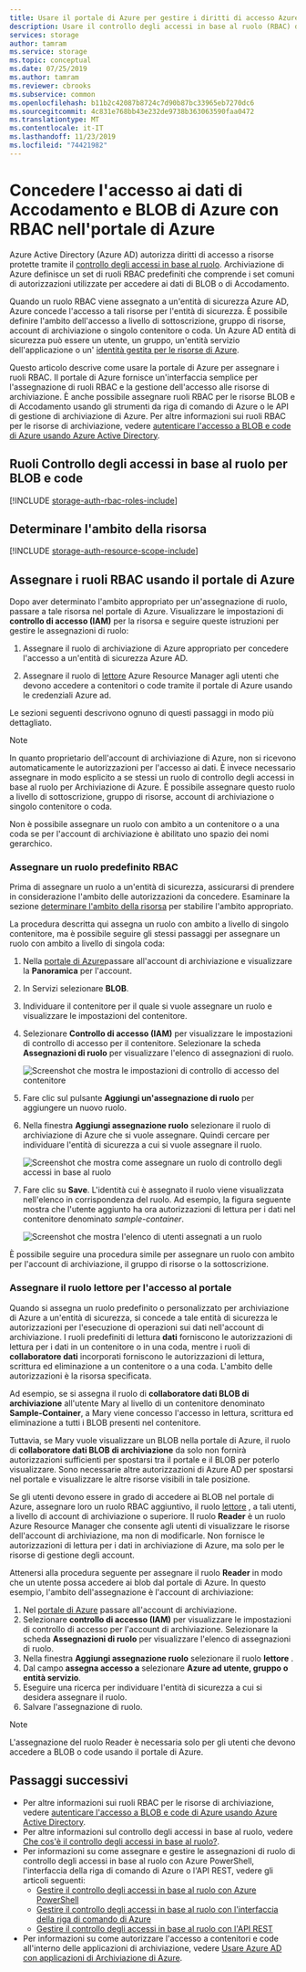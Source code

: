 ```yaml
---
title: Usare il portale di Azure per gestire i diritti di accesso Azure AD ai dati BLOB e di Accodamento con RBAC-archiviazione di Azure | Microsoft Docs
description: Usare il controllo degli accessi in base al ruolo (RBAC) dal portale di Azure per assegnare l'accesso a contenitori e code alle entità di sicurezza. Archiviazione di Azure supporta ruoli RBAC predefiniti e personalizzati per l'autenticazione tramite Azure AD.
services: storage
author: tamram
ms.service: storage
ms.topic: conceptual
ms.date: 07/25/2019
ms.author: tamram
ms.reviewer: cbrooks
ms.subservice: common
ms.openlocfilehash: b11b2c42087b8724c7d90b87bc33965eb7270dc6
ms.sourcegitcommit: 4c831e768bb43e232de9738b363063590faa0472
ms.translationtype: MT
ms.contentlocale: it-IT
ms.lasthandoff: 11/23/2019
ms.locfileid: "74421982"
---
```

# <a name="grant-access-to-azure-blob-and-queue-data-with-rbac-in-the-azure-portal"></a>Concedere l'accesso ai dati di Accodamento e BLOB di Azure con RBAC nell'portale di Azure

Azure Active Directory (Azure AD) autorizza diritti di accesso a risorse protette tramite il [controllo degli accessi in base al ruolo](../../role-based-access-control/overview.md). Archiviazione di Azure definisce un set di ruoli RBAC predefiniti che comprende i set comuni di autorizzazioni utilizzate per accedere ai dati di BLOB o di Accodamento. 

Quando un ruolo RBAC viene assegnato a un'entità di sicurezza Azure AD, Azure concede l'accesso a tali risorse per l'entità di sicurezza. È possibile definire l'ambito dell'accesso a livello di sottoscrizione, gruppo di risorse, account di archiviazione o singolo contenitore o coda. Un Azure AD entità di sicurezza può essere un utente, un gruppo, un'entità servizio dell'applicazione o un' [identità gestita per le risorse di Azure](../../active-directory/managed-identities-azure-resources/overview.md).

Questo articolo descrive come usare la portale di Azure per assegnare i ruoli RBAC. Il portale di Azure fornisce un'interfaccia semplice per l'assegnazione di ruoli RBAC e la gestione dell'accesso alle risorse di archiviazione. È anche possibile assegnare ruoli RBAC per le risorse BLOB e di Accodamento usando gli strumenti da riga di comando di Azure o le API di gestione di archiviazione di Azure. Per altre informazioni sui ruoli RBAC per le risorse di archiviazione, vedere [autenticare l'accesso a BLOB e code di Azure usando Azure Active Directory](storage-auth-aad.md). 

## <a name="rbac-roles-for-blobs-and-queues"></a>Ruoli Controllo degli accessi in base al ruolo per BLOB e code

[!INCLUDE [storage-auth-rbac-roles-include](../../../includes/storage-auth-rbac-roles-include.md)]

## <a name="determine-resource-scope"></a>Determinare l'ambito della risorsa 

[!INCLUDE [storage-auth-resource-scope-include](../../../includes/storage-auth-resource-scope-include.md)]

## <a name="assign-rbac-roles-using-the-azure-portal"></a>Assegnare i ruoli RBAC usando il portale di Azure

Dopo aver determinato l'ambito appropriato per un'assegnazione di ruolo, passare a tale risorsa nel portale di Azure. Visualizzare le impostazioni di **controllo di accesso (IAM)** per la risorsa e seguire queste istruzioni per gestire le assegnazioni di ruolo:

1. Assegnare il ruolo di archiviazione di Azure appropriato per concedere l'accesso a un'entità di sicurezza Azure AD.

1. Assegnare il ruolo di [lettore](../../role-based-access-control/built-in-roles.md#reader) Azure Resource Manager agli utenti che devono accedere a contenitori o code tramite il portale di Azure usando le credenziali Azure ad. 

Le sezioni seguenti descrivono ognuno di questi passaggi in modo più dettagliato.

> [!NOTE]
> In quanto proprietario dell'account di archiviazione di Azure, non si ricevono automaticamente le autorizzazioni per l'accesso ai dati. È invece necessario assegnare in modo esplicito a se stessi un ruolo di controllo degli accessi in base al ruolo per Archiviazione di Azure. È possibile assegnare questo ruolo a livello di sottoscrizione, gruppo di risorse, account di archiviazione o singolo contenitore o coda.
> 
> Non è possibile assegnare un ruolo con ambito a un contenitore o a una coda se per l'account di archiviazione è abilitato uno spazio dei nomi gerarchico.

### <a name="assign-a-built-in-rbac-role"></a>Assegnare un ruolo predefinito RBAC

Prima di assegnare un ruolo a un'entità di sicurezza, assicurarsi di prendere in considerazione l'ambito delle autorizzazioni da concedere. Esaminare la sezione [determinare l'ambito della risorsa](#determine-resource-scope) per stabilire l'ambito appropriato.

La procedura descritta qui assegna un ruolo con ambito a livello di singolo contenitore, ma è possibile seguire gli stessi passaggi per assegnare un ruolo con ambito a livello di singola coda: 

1. Nella [portale di Azure](https://portal.azure.com)passare all'account di archiviazione e visualizzare la **Panoramica** per l'account.
1. In Servizi selezionare **BLOB**. 
1. Individuare il contenitore per il quale si vuole assegnare un ruolo e visualizzare le impostazioni del contenitore. 
1. Selezionare **Controllo di accesso (IAM)** per visualizzare le impostazioni di controllo di accesso per il contenitore. Selezionare la scheda **Assegnazioni di ruolo** per visualizzare l'elenco di assegnazioni di ruolo.

    ![Screenshot che mostra le impostazioni di controllo di accesso del contenitore](media/storage-auth-aad-rbac-portal/portal-access-control-for-storage.png)

1. Fare clic sul pulsante **Aggiungi un'assegnazione di ruolo** per aggiungere un nuovo ruolo.
1. Nella finestra **Aggiungi assegnazione ruolo** selezionare il ruolo di archiviazione di Azure che si vuole assegnare. Quindi cercare per individuare l'entità di sicurezza a cui si vuole assegnare il ruolo.

    ![Screenshot che mostra come assegnare un ruolo di controllo degli accessi in base al ruolo](media/storage-auth-aad-rbac-portal/add-rbac-role.png)

1. Fare clic su **Save**. L'identità cui è assegnato il ruolo viene visualizzata nell'elenco in corrispondenza del ruolo. Ad esempio, la figura seguente mostra che l'utente aggiunto ha ora autorizzazioni di lettura per i dati nel contenitore denominato *sample-container*.

    ![Screenshot che mostra l'elenco di utenti assegnati a un ruolo](media/storage-auth-aad-rbac-portal/container-scoped-role.png)

È possibile seguire una procedura simile per assegnare un ruolo con ambito per l'account di archiviazione, il gruppo di risorse o la sottoscrizione.

### <a name="assign-the-reader-role-for-portal-access"></a>Assegnare il ruolo lettore per l'accesso al portale

Quando si assegna un ruolo predefinito o personalizzato per archiviazione di Azure a un'entità di sicurezza, si concede a tale entità di sicurezza le autorizzazioni per l'esecuzione di operazioni sui dati nell'account di archiviazione. I ruoli predefiniti di lettura **dati** forniscono le autorizzazioni di lettura per i dati in un contenitore o in una coda, mentre i ruoli di **collaboratore dati** incorporati forniscono le autorizzazioni di lettura, scrittura ed eliminazione a un contenitore o a una coda. L'ambito delle autorizzazioni è la risorsa specificata.  

Ad esempio, se si assegna il ruolo di **collaboratore dati BLOB di archiviazione** all'utente Mary al livello di un contenitore denominato **Sample-Container**, a Mary viene concesso l'accesso in lettura, scrittura ed eliminazione a tutti i BLOB presenti nel contenitore.

Tuttavia, se Mary vuole visualizzare un BLOB nella portale di Azure, il ruolo di **collaboratore dati BLOB di archiviazione** da solo non fornirà autorizzazioni sufficienti per spostarsi tra il portale e il BLOB per poterlo visualizzare. Sono necessarie altre autorizzazioni di Azure AD per spostarsi nel portale e visualizzare le altre risorse visibili in tale posizione.

Se gli utenti devono essere in grado di accedere ai BLOB nel portale di Azure, assegnare loro un ruolo RBAC aggiuntivo, il ruolo [lettore](../../role-based-access-control/built-in-roles.md#reader) , a tali utenti, a livello di account di archiviazione o superiore. Il ruolo **Reader** è un ruolo Azure Resource Manager che consente agli utenti di visualizzare le risorse dell'account di archiviazione, ma non di modificarle. Non fornisce le autorizzazioni di lettura per i dati in archiviazione di Azure, ma solo per le risorse di gestione degli account.

Attenersi alla procedura seguente per assegnare il ruolo **Reader** in modo che un utente possa accedere ai blob dal portale di Azure. In questo esempio, l'ambito dell'assegnazione è l'account di archiviazione:

1. Nel [portale di Azure](https://portal.azure.com) passare all'account di archiviazione.
1. Selezionare **controllo di accesso (IAM)** per visualizzare le impostazioni di controllo di accesso per l'account di archiviazione. Selezionare la scheda **Assegnazioni di ruolo** per visualizzare l'elenco di assegnazioni di ruolo.
1. Nella finestra **Aggiungi assegnazione ruolo** selezionare il ruolo **lettore** . 
1. Dal campo **assegna accesso a** selezionare **Azure ad utente, gruppo o entità servizio**.
1. Eseguire una ricerca per individuare l'entità di sicurezza a cui si desidera assegnare il ruolo.
1. Salvare l'assegnazione di ruolo.

> [!NOTE]
> L'assegnazione del ruolo Reader è necessaria solo per gli utenti che devono accedere a BLOB o code usando il portale di Azure. 

## <a name="next-steps"></a>Passaggi successivi

- Per altre informazioni sui ruoli RBAC per le risorse di archiviazione, vedere [autenticare l'accesso a BLOB e code di Azure usando Azure Active Directory](storage-auth-aad.md). 
- Per altre informazioni sul controllo degli accessi in base al ruolo, vedere [Che cos'è il controllo degli accessi in base al ruolo?](../../role-based-access-control/overview.md).
- Per informazioni su come assegnare e gestire le assegnazioni di ruolo di controllo degli accessi in base al ruolo con Azure PowerShell, l'interfaccia della riga di comando di Azure o l'API REST, vedere gli articoli seguenti:
    - [Gestire il controllo degli accessi in base al ruolo con Azure PowerShell](../../role-based-access-control/role-assignments-powershell.md)
    - [Gestire il controllo degli accessi in base al ruolo con l'interfaccia della riga di comando di Azure](../../role-based-access-control/role-assignments-cli.md)
    - [Gestire il controllo degli accessi in base al ruolo con l'API REST](../../role-based-access-control/role-assignments-rest.md)
- Per informazioni su come autorizzare l'accesso a contenitori e code all'interno delle applicazioni di archiviazione, vedere [Usare Azure AD con applicazioni di Archiviazione di Azure](storage-auth-aad-app.md).
